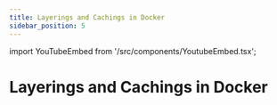 ```yaml
---
title: Layerings and Cachings in Docker
sidebar_position: 5
---
```


import YouTubeEmbed from '/src/components/YoutubeEmbed.tsx';

# Layerings and Cachings in Docker

<YouTubeEmbed videoId="CwxCjZ3_m2c" />


